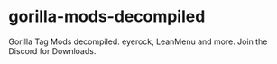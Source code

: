# gorilla-mods-decompiled
Gorilla Tag Mods decompiled. eyerock, LeanMenu and more. Join the Discord for Downloads.
